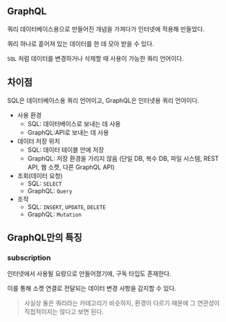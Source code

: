 ## GraphQL

쿼리 데이터베이스용으로 만들어진 개념을 가져다가 인터넷에 적용해 만들었다.

쿼리 하나로 흩어져 있는 데이터를 한 데 모아 받을 수 있다.

`SQL` 처럼 데이터를 변경하거나 삭제할 때 사용이 가능한 쿼리 언어이다.

## 차이점

SQL은 데이터베이스용 쿼리 언어이고, GraphQL은 인터넷용 쿼리 언어이다.

- 사용 환경
    - SQL: 데이터베이스로 보내는 데 사용
    - GraphQL:API로 보내는 데 사용
- 데이터 저장 위치
    - SQL: 데이터 테이블 안에 저장
    - GraphQL: 저장 환경을 가리지 않음 (단일 DB, 복수 DB, 파일 시스템, REST API, 웹 소켓, 다른 GraphQL API)
- 조회(데이터 요청)
    - SQL: `SELECT`
    - GraphQL: `Query`
- 조작
    - SQL: `INSERT`, `UPDATE`, `DELETE`
    - GraphQL: `Mutation`

## GraphQL만의 특징

### subscription

인터넷에서 사용될 요량으로 만들어졌기에, 구독 타입도 존재한다.

이를 통해 소켓 연결로 전달되는 데이터 변경 사항을 감지할 수 있다.


> 사실상 둘은 쿼리라는 카테고리가 비슷하지, 환경이 다르기 때문에 그 연관성이 직접적이지는 않다고 보면 된다.


